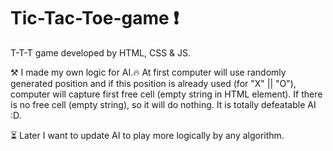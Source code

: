 # Tic-Tac-Toe-game ❗
T-T-T game developed by HTML, CSS &amp; JS. 

⚒ I made my own logic for AI.🔥 
At first computer will use randomly generated position and if this position is already used (for "X" || "O"), computer will capture first free cell (empty string in HTML element). If there is no free cell (empty string), so it will do nothing. It is totally defeatable AI :D. 

⏳ Later I want to update AI to play more logically by any algorithm.
